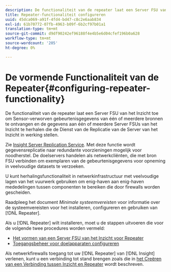 ```yaml
---
description: De functionaliteit van de repeater laat een Server FSU van het Inzicht toe om Sensor-verworven gebeurtenisgegevens van één of meerdere bronnen te ontvangen en de gegevens aan één of meerdere Server FSUs van het Inzicht te herhalen die de Dienst van de Replicatie van de Server van het Inzicht in werking stellen.
title: Repeater-functionaliteit configureren
uuid: 45dca069-a91f-4fd4-bd47-c8c2e6aab834
exl-id: 61b70772-07fb-4963-b09f-6b2cf97b01a1
translation-type: tm+mt
source-git-commit: d9df90242ef96188f4e4b5e6d04cfef196b0a628
workflow-type: tm+mt
source-wordcount: '205'
ht-degree: 0%

---
```


# De vormende Functionaliteit van de Repeater{#configuring-repeater-functionality}

De functionaliteit van de repeater laat een Server FSU van het Inzicht toe om Sensor-verworven gebeurtenisgegevens van één of meerdere bronnen te ontvangen en de gegevens aan één of meerdere Server FSUs van het Inzicht te herhalen die de Dienst van de Replicatie van de Server van het Inzicht in werking stellen.

Zie [Insight Server Replication Service](../../../../home/c-inst-svr/c-ins-svr-rep-svc/c-ins-svr-rep-svc.md#concept-926e654e80d943a0b6ac44a82a510d92). Met deze functie wordt gegevensreplicatie naar redundante voorzieningen mogelijk voor noodherstel. De doelservers handelen als netwerkcliënten, die met bron FSU verbinden om exemplaren van de gebeurtenisgegevens voor opneming in veelvoudige datasets te verzoeken.

U kunt herhalingsfunctionaliteit in netwerkinfrastructuur met veelvoudige lagen van het vuurwerk gebruiken om enig-haven aan enig-haven mededelingen tussen componenten te bereiken die door firewalls worden gescheiden.

Raadpleeg het document *Minimale systeemvereisten* voor informatie over de systeemvereisten voor het installeren, configureren en gebruiken van [!DNL Repeater].

Als u [!DNL Repeater] wilt installeren, moet u de stappen uitvoeren die voor de volgende twee procedures worden vermeld:

* [Het vormen van een Server FSU van het Inzicht voor Repeater](../../../../home/c-inst-svr/c-rptr-fntly/c-cnfg-rptr-fntly/t-cfg-fsu-rptr.md#task-1ad7fa5777b845f4bd398f97226e56b2)
* [Toegangsbeheer voor doelapparaten configureren](../../../../home/c-inst-svr/c-rptr-fntly/c-cnfg-rptr-fntly/t-cfg-acc-ctrll-tgt-mach.md#task-0e49953728444839bc0a26234501a4c5)

Als netwerkfirewalls toegang tot uw [!DNL Repeater] van [!DNL Insight] verlenen, kunt u een verbinding tot stand brengen zoals die in [het Creëren van een Verbinding tussen Inzicht en Repeater](../../../../home/c-inst-svr/c-rptr-fntly/c-cnfg-rptr-fntly/t-crt-conn-ins-rptr.md#task-785bfe5f0e31484683e4345038add118) wordt beschreven.
